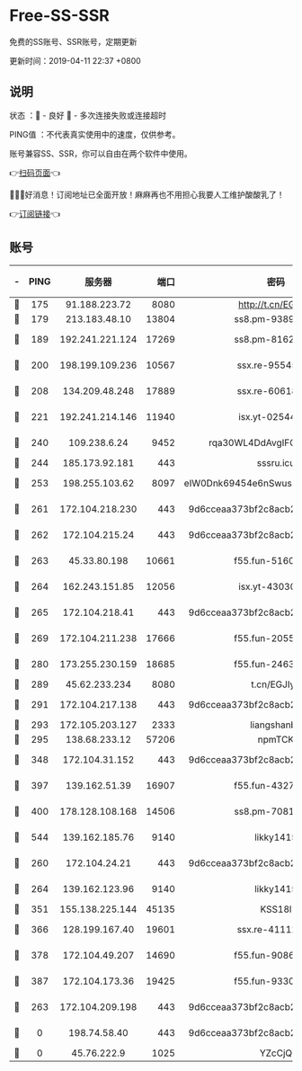 # Free-SS-SSR

免费的SS账号、SSR账号，定期更新

更新时间：2019-04-11 22:37 +0800

## 说明

状态     ：🙂 - 良好 🙁 - 多次连接失败或连接超时

PING值   ：不代表真实使用中的速度，仅供参考。

账号兼容SS、SSR，你可以自由在两个软件中使用。

👉[扫码页面](https://liesauer.github.io/Free-SS-SSR/)👈

🎉🎉🎉好消息！订阅地址已全面开放！麻麻再也不用担心我要人工维护酸酸乳了！

👉[订阅链接](https://www.liesauer.net/yogurt/subscribe?ACCESS_TOKEN=DAYxR3mMaZAsaqUb)👈

## 账号

|-|PING|服务器|端口|密码|加密方式|区域|
|:----:|:----:|:-----:|-----:|:----:|:----:|:----:|
|🙂|175|91.188.223.72|8080|http://t.cn/EGJIyrl|rc4-md5|RU|
|🙂|179|213.183.48.10|13804|ss8.pm-93895580|rc4-md5|RU|
|🙂|189|192.241.221.124|17269|ss8.pm-81626609|aes-256-cfb|US|
|🙂|200|198.199.109.236|10567|ssx.re-95545357|aes-256-cfb|US|
|🙂|208|134.209.48.248|17889|ssx.re-60618684|aes-256-cfb|US|
|🙂|221|192.241.214.146|11940|isx.yt-02544513|aes-256-cfb|US|
|🙂|240|109.238.6.24|9452|rqa30WL4DdAvgIFG6Fs3znzTa|aes-256-cfb|FR|
|🙂|244|185.173.92.181|443|sssru.icu|rc4-md5|RU|
|🙂|253|198.255.103.62|8097|eIW0Dnk69454e6nSwuspv9DmS201tQ0D|aes-256-cfb|US|
|🙂|261|172.104.218.230|443|9d6cceaa373bf2c8acb22e60b6a58be6|aes-256-cfb|US|
|🙂|262|172.104.215.24|443|9d6cceaa373bf2c8acb22e60b6a58be6|aes-256-cfb|US|
|🙂|263|45.33.80.198|10661|f55.fun-51606632|aes-256-cfb|US|
|🙂|264|162.243.151.85|12056|isx.yt-43030728|aes-256-cfb|US|
|🙂|265|172.104.218.41|443|9d6cceaa373bf2c8acb22e60b6a58be6|aes-256-cfb|US|
|🙂|269|172.104.211.238|17666|f55.fun-20551723|aes-256-cfb|US|
|🙂|280|173.255.230.159|18685|f55.fun-24638693|aes-256-cfb|US|
|🙂|289|45.62.233.234|8080|t.cn/EGJIyrl|rc4-md5|CA|
|🙂|291|172.104.217.138|443|9d6cceaa373bf2c8acb22e60b6a58be6|aes-256-cfb|US|
|🙂|293|172.105.203.127|2333|liangshanbo|chacha20|JP|
|🙂|295|138.68.233.12|57206|npmTCK|rc4-md5|US|
|🙂|348|172.104.31.152|443|9d6cceaa373bf2c8acb22e60b6a58be6|aes-256-cfb|US|
|🙂|397|139.162.51.39|16907|f55.fun-43279732|aes-256-cfb|SG|
|🙂|400|178.128.108.168|14506|ss8.pm-70819008|aes-256-cfb|SG|
|🙂|544|139.162.185.76|9140|likky1415|aes-256-cfb|DE|
|🙂|260|172.104.24.21|443|9d6cceaa373bf2c8acb22e60b6a58be6|aes-256-cfb|US|
|🙂|264|139.162.123.96|9140|likky1415|aes-256-cfb|JP|
|🙂|351|155.138.225.144|45135|KSS18l|rc4-md5|US|
|🙂|366|128.199.167.40|19601|ssx.re-41112805|aes-256-cfb|SG|
|🙂|378|172.104.49.207|14690|f55.fun-90866844|aes-256-cfb|SG|
|🙂|387|172.104.173.36|19425|f55.fun-93309180|aes-256-cfb|SG|
|🙁|263|172.104.209.198|443|9d6cceaa373bf2c8acb22e60b6a58be6|aes-256-cfb|US|
|🙁|0|198.74.58.40|443|9d6cceaa373bf2c8acb22e60b6a58be6|aes-256-cfb|US|
|🙁|0|45.76.222.9|1025|YZcCjQ|rc4-md5|JP|
